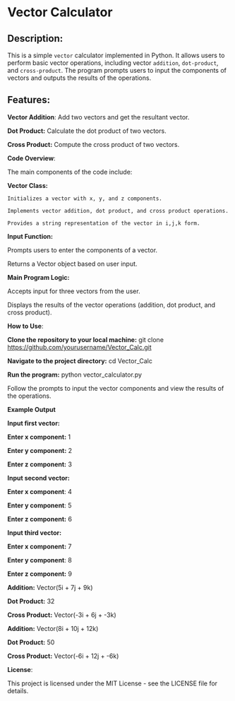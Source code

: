 # **Vector Calculator**

## **Description**:

This is a simple `vector` calculator implemented in Python. It allows users to perform basic vector operations, including vector `addition`, `dot-product`, and `cross-product`. The program prompts users to input the components of vectors and outputs the results of the operations.

## **Features**:

**Vector Addition**:  Add two vectors and get the resultant vector.

**Dot Product:**  Calculate the dot product of two vectors.

**Cross Product:**  Compute the cross product of two vectors.

**Code Overview**:

The main components of the code include:

**Vector Class:**

    Initializes a vector with x, y, and z components.

    Implements vector addition, dot product, and cross product operations.

    Provides a string representation of the vector in i,j,k form.

**Input Function:**

Prompts users to enter the components of a vector.

Returns a Vector object based on user input.

**Main Program Logic:**

Accepts input for three vectors from the user.

Displays the results of the vector operations (addition, dot product, and cross product).

**How to Use**:

**Clone the repository to your local machine:**  git clone https://github.com/yourusername/Vector_Calc.git

**Navigate to the project directory:**  cd Vector_Calc

**Run the program:**  python vector_calculator.py

Follow the prompts to input the vector components and view the results of the operations.

**Example Output**

**Input first vector:**

**Enter x component:**  1

**Enter y component:**  2

**Enter z component:**  3

**Input second vector:**

**Enter x component**: 4

**Enter y component**: 5

**Enter z component:**  6

**Input third vector:**

**Enter x component:**  7

**Enter y component**:  8

**Enter z component:**  9

**Addition:**  Vector(5i + 7j + 9k)

**Dot Product:**  32

**Cross Product:**  Vector(-3i + 6j + -3k)

**Addition:**  Vector(8i + 10j + 12k)

**Dot Product:**  50

**Cross Product:**  Vector(-6i + 12j + -6k)

**License**:

This project is licensed under the MIT License - see the LICENSE file for details.
